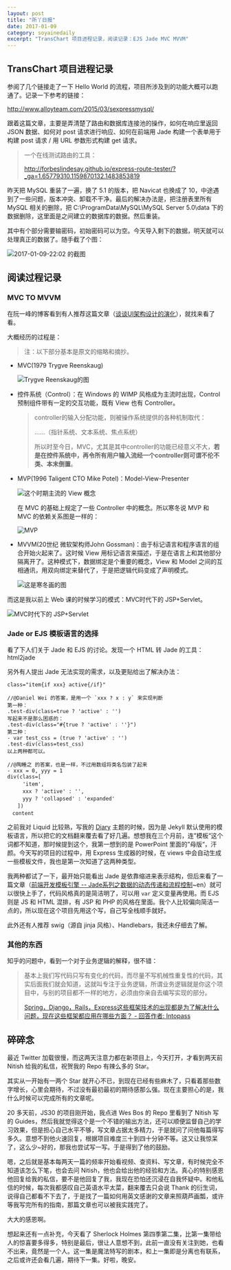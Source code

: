 ```yaml
---
layout: post
title: "所丫日报" 
date: 2017-01-09 
category: soyainedaily 
excerpt: "TransChart 项目进程记录，阅读记录：EJS Jade MVC MVVM"
---
```


## TransChart 项目进程记录

参阅了几个链接走了一下 Hello World 的流程，项目所涉及到的功能大概可以跑通了。记录一下参考的链接：

http://www.alloyteam.com/2015/03/sexpressmysql/

跟着这篇文章，主要是弄清楚了路由和数据库连接池的操作，如何在响应里返回 JSON 数据、如何对 post 请求进行响应、如何在前端用 Jade 构建一个表单用于构建 post 请求 / 用 URL 参数形式构建 get 请求。

> 一个在线测试路由的工具：
>
> http://forbeslindesay.github.io/express-route-tester/?_ga=1.65779310.1159870132.1483853819

昨天把 MySQL 重装了一遍，换了 5.1 的版本，把 Navicat 也换成了 10，中途遇到了一些问题，版本冲突、卸载不干净。最后的解决办法是，把注册表里所有 MySQL 相关的删除，把 C:\ProgramData\MySQL\MySQL Server 5.0\data 下的数据删除，这里面是之间建立的数据库的数据。然后重装。

其中有个部分需要输密码，初始密码可以为空。今天导入剩下的数据，明天就可以处理真正的数据了。随手截了个图：

![2017-01-09-22:02 的截图](https://cl.ly/1K1o2r3V2h2H/Image%202017-01-09%20at%2010.02.27%20PM.png)

## 阅读过程记录

### MVC TO MVVM

在阮一峰的博客看到有人推荐这篇文章（[谈谈UI架构设计的演化](http://weibo.com/p/1001603808855434892996)），就找来看了看。

 大概经历的过程是：

> 注：以下部分基本是原文的缩略和摘抄。

- MVC(1979 Trygve Reenskaug) 

  ![Trygve Reenskaug的图](https://camo.githubusercontent.com/17749aa6915f9bab027dddc91783c86ac0a2010c/68747470733a2f2f6865696d2e6966692e75696f2e6e6f2f253745747279677665722f7468656d65732f6d76632f4d56432d323030362e676966)


- 控件系统（Control）：在 Windows 的 WIMP 风格成为主流时出现，Control 预制组件带有一定的交互功能，既有 View 也有 Controller。

  > controller的输入分配功能，则被操作系统提供的各种机制取代：
  >
  > ……（指针系统、文本系统、焦点系统）
  >
  > 所以时至今日，MVC，尤其是其中controller的功能已经意义不大，**若是在控件系统中，再令所有用户输入流经一个controller则可谓不伦不类、本末倒置**。

- MVP(1996 Taligent CTO Mike Potel)：Model-View-Presenter

  ![这个时期主流的 View 概念](https://camo.githubusercontent.com/c3dd0f9f77b116f5b5b4ce9fb82ac136a68664b3/687474703a2f2f7777322e73696e61696d672e636e2f6d773639302f34373465626633356777316570346f6b727a34716a6a32306f6d3065753430352e6a7067)

  在 MVC 的基础上规定了一些 Controller 中的概念。所以寒冬说 MVP 和 MVC 的依赖关系图是一样的：

  ![MVP](https://camo.githubusercontent.com/5dc631b7b8b34d3bd1e98debbbe138604e3186f5/687474703a2f2f7777322e73696e61696d672e636e2f6d773639302f34373465626633356777316570346f697a7575776f6a3230767730666f7768612e6a7067)

- MVVM(20世纪 微软架构师John Gossman)：由于标记语言和程序语言的组合开始火起来了。这时候 View 用标记语言来描述，于是在语言上和其他部分隔离开了。这种模式下，数据绑定是个重要的概念，View 和 Model 之间的互相通讯，用双向绑定来替代了，于是把逻辑代码变成了声明模式。

  ![这是寒冬画的图](https://camo.githubusercontent.com/2a09625439c430f360a770c80702f8df2c996156/687474703a2f2f7777332e73696e61696d672e636e2f6d773639302f34373465626633357477316476716e77786338746b6a2e6a7067)

而这是我以前上 Web 课的时候学习的模式：MVC时代下的 JSP+Servlet。

![MVC时代下的 JSP+Servlet](http://i1.piimg.com/567571/2a487392f7f2faa8.png)

### Jade or EJS 模板语言的选择

看了下人们关于 Jade 和 EJS 的讨论。发现一个 HTML 转 Jade 的工具：html2jade

另外有人提出 Jade 无法实现的需求，以及更贴给出了解决办法：

````jade
class="item{if xxx} active{/if}"

//@Daniel Wei 的答案，是用一个 `xxx ? x : y` 来实现判断
第一种：
.test-div(class=true ? 'active' : '')
写起来不是那么困惑的：
.test-div(class="#{true ? 'active' : ''}")
第二种：
- var test_css = (true ? 'active' : '')
.test-div(class=test_css)
以上两种都可以。

//@陶睡之 的答案，也是一样，不过用数组将类名包装了起来
- xxx = 0, yyy = 1
div(class=[
　　　'item',
　　　xxx ? 'active' : '',
　　　yyy ? 'collapsed' : 'expanded'
　　])
　content
````

之前我对 Liquid 比较熟，写我的 [Diary](https://github.com/soyaine/diary) 主题的时候，因为是 Jekyll 默认使用的模板语言，所以把它的文档翻来覆去看了好几遍。想想我在三个月前，连”模板“这个词都不知道，那时候提到这个，我第一想到的是 PowerPoint 里面的”母版“，汗颜。今天写的项目的过程中，用 Express 生成器的时候，在 views 中会自动生成一些模板文件，我也是第一次知道了这两种类型。

我两种都试了一下，最开始只能看出 Jade 是依靠缩进来表示结构，但后来看了一篇文章（[前端开发模板引擎 -- Jade系列之数据的动态传递和流程控制](http://www.html-js.com/article/Dynamic-data-front-end-development-template-engine--Jade-syntax-on-the-frontend-development-template-engine--Jade-transfer-and-process-control)~en）就可以很快上手了，代码风格真的是简洁明了，可以用 `var` 定义变量再使用。而 EJS 则是 JS 和 HTML 混排，有 JSP 和 PHP 的风格在里面。我个人比较偏向简洁一点的，所以现在这个项目先用这个写，自己写全栈顺手就好。

此外还有人推荐 swig（源自 jinja 风格）、Handlebars，我还未仔细去了解。


### 其他的东西

知乎的问题中，看到一个对于业务逻辑的解释，很不错：

> 基本上我们写代码只写有变化的代码，而尽量不写机械性重复性的代码，其实后面我们就会知道，这就叫专注于业务逻辑，所谓业务逻辑就是你这个项目中，与别的项目都不一样的地方，必须由你亲自去编写实现的部分。
>
> [Spring，Django，Rails，Express这些框架技术的出现都是为了解决什么问题，现在这些框架都应用在哪些方面？ - 回答作者: Intopass](http://zhihu.com/question/25654738/answer/31302541)

## 碎碎念

最近 Twitter 加载很慢，而这两天注意力都在新项目上，今天打开，才看到两天前 Nitish 给我的私信，祝贺我的 Repo 有辣么多的 Star。

其实从一开始有一两个 Star 就开心不已，到现在已经有些麻木了，只看着那些数字增长，心里会期待，不过没有最初最初的期待感那么强。现在主要担心的是，我什么时候可以完成所有的文章呢。

20 多天前，JS30 的项目刚开始，我点进 Wes Bos 的 Repo 里看到了 Nitish 写的 Guides，然后我就觉得这个是一个不错的输出方法，还可以顺便监督自己的学习效果，但是担心自己水平不够，写文章占据太多精力，于是就问了问他每篇得写多久。意想不到他火速回复，根据项目难度三十到四十分钟不等。这又让我惊呆了，这么少~好的，那我也尝试写一写。于是得到了他的鼓励。

嗯，之后就是基本每两天一篇的频率开始看视频、查资料、写文章，有时候完全不知道该怎么下笔，也会去问 Nitish，他也会给出他的经验和方法。真心的特别感恩他回复给我的私信，要不是他回复了我，我现在恐怕还沉浸在自我怀疑中。和他私信的时候，每次我都感叹自己英语水平太菜，翻来覆去只会说 Thank 的衍生词，说得自己都看不下去了，于是找了一篇如何用英文感谢的文章来照葫芦画瓢，或许等我写完所有的指南，那篇文章也可以被我实践完了。

大大的感恩啊。



想起来还有一点补充，今天看了 Sherlock Holmes 第四季第二集，比第一集带给人的惊喜要多得多，特别是最后，很让人意想不到，此前一直没有关注到她，也看不出来，竟然是一个人。这一集是魔法特写的剧本，和上一集即是分离也有联系，之后或许还会看几遍，期待下一集。好啦，晚安。